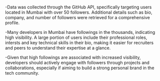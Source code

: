 -Data was collected through the GitHub API, specifically targeting users located in Mumbai with over 50 followers. Additional details such as bio, company, and number of followers were retrieved for a comprehensive profile.

-Many developers in Mumbai have followings in the thousands, indicating high visibility. A large portion of users include their professional roles, intersts and key technical skills in their bio, making it easier for recruiters and peers to understand their expertise at a glance.

-Given that high followings are associated with increased visibility, developers should actively engage with followers through projects and collaborations, especially if aiming to build a strong personal brand in the tech community.
